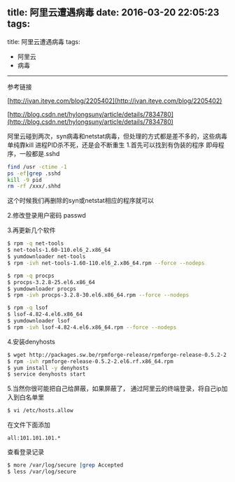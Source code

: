 title: 阿里云遭遇病毒
date: 2016-03-20 22:05:23
tags:
---
title: 阿里云遭遇病毒
tags:
- 阿里云
- 病毒
---
参考链接

[http://ivan.iteye.com/blog/2205402](http://ivan.iteye.com/blog/2205402)

[http://blog.csdn.net/hylongsuny/article/details/7834780](http://blog.csdn.net/hylongsuny/article/details/7834780)

阿里云碰到两次，syn病毒和netstat病毒，但处理的方式都是差不多的，这些病毒单纯靠kill 进程PID杀不死，还是会不断重生
1.首先可以找到有伪装的程序 即母程序，一般都是.sshd
```bash
find /usr -ctime -1
ps -ef|grep .sshd
kill -9 pid
rm -rf /xxx/.shhd
```
这个时候我们再删除的syn或netstat相应的程序就可以

2.修改登录用户密码 passwd

3.再更新几个软件
```bash
$ rpm -q net-tools 
$ net-tools-1.60-110.el6_2.x86_64 
$ yumdownloader net-tools 
$ rpm -ivh net-tools-1.60-110.el6_2.x86_64.rpm --force --nodeps 

$ rpm -q procps 
$ procps-3.2.8-25.el6.x86_64 
$ yumdownloader procps 
$ rpm -ivh procps-3.2.8-30.el6.x86_64.rpm --force --nodeps 

$ rpm -q lsof 
$ lsof-4.82-4.el6.x86_64 
$ yumdownloader lsof 
$ rpm -ivh lsof-4.82-4.el6.x86_64.rpm --force --nodeps 
```

4.安装denyhosts
```bash
$ wget http://packages.sw.be/rpmforge-release/rpmforge-release-0.5.2-2.el6.rf.x86_64.rpm
$ rpm -ivh rpmforge-release-0.5.2-2.el6.rf.x86_64.rpm
$ yum install -y denyhosts
$ service denyhosts start
```

5.当然你很可能把自己给屏蔽，如果屏蔽了， 通过阿里云的终端登录，将自己ip加入到白名单里
```bash
$ vi /etc/hosts.allow
```
在文件下面添加
```shell
all:101.101.101.*
```

查看登录记录
```bash
$ more /var/log/secure |grep Accepted
$ less /var/log/secure
```